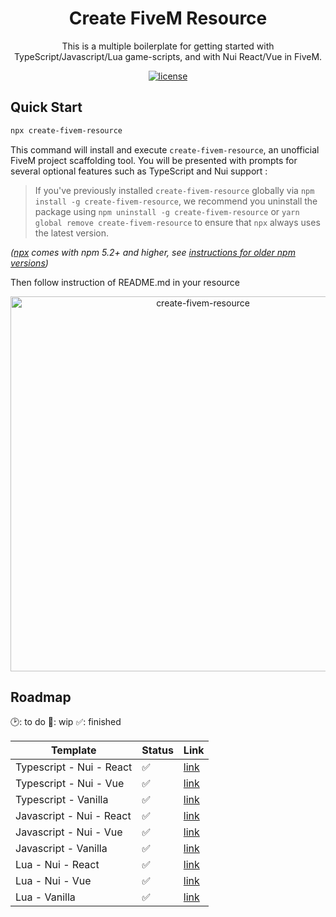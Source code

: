 <h1 align="center">Create FiveM Resource</h1>

<div align="center">
This is a multiple boilerplate for getting started with TypeScript/Javascript/Lua game-scripts, and with Nui React/Vue in FiveM.
</div>

<div align="center">

[![license](https://img.shields.io/badge/license-MIT-blue.svg)]()

</div>

## Quick Start

```sh
npx create-fivem-resource
```

This command will install and execute `create-fivem-resource`, an unofficial FiveM project scaffolding tool. You will be presented with prompts for several optional features such as TypeScript and Nui support :

> If you've previously installed `create-fivem-resource` globally via `npm install -g create-fivem-resource`, we recommend you uninstall the package using `npm uninstall -g create-fivem-resource` or `yarn global remove create-fivem-resource` to ensure that `npx` always uses the latest version.

_([npx](https://medium.com/@maybekatz/introducing-npx-an-npm-package-runner-55f7d4bd282b) comes with npm 5.2+ and higher, see [instructions for older npm versions](https://gist.github.com/JustinMartinDev/ea57d83b14ae76b0299d242d073b55a5))_

Then follow instruction of README.md in your resource

<p align='center'>
<img src='https://github.com/JustinMartinDev/create-fivem-resource/blob/main/demo-cli-2.0.2.gif' width='600' alt='create-fivem-resource' />
</p>

## Roadmap

🕑: to do 🚧: wip ✅: finished

| Template                 | Status | Link                                                                                               |
| ------------------------ | ------ | -------------------------------------------------------------------------------------------------- |
| Typescript - Nui - React | ✅     | [link](https://github.com/JustinMartinDev/fivem-resource-templates/tree/main/typescript-nui-react) |
| Typescript - Nui - Vue   | ✅     | [link](https://github.com/JustinMartinDev/fivem-resource-templates/tree/main/typescript-nui-vue)   |
| Typescript - Vanilla     | ✅     | [link](https://github.com/JustinMartinDev/fivem-resource-templates/tree/main/typescript-vanilla)   |
| Javascript - Nui - React | ✅     | [link](https://github.com/JustinMartinDev/fivem-resource-templates/tree/main/javascript-nui-react) |
| Javascript - Nui - Vue   | ✅     | [link](https://github.com/JustinMartinDev/fivem-resource-templates/tree/main/javascript-nui-vue)   |
| Javascript - Vanilla     | ✅     | [link](https://github.com/JustinMartinDev/fivem-resource-templates/tree/main/javascript-vanilla)   |
| Lua - Nui - React        | ✅     | [link](https://github.com/JustinMartinDev/fivem-resource-templates/tree/main/lua-nui-react)        |
| Lua - Nui - Vue          | ✅     | [link](https://github.com/JustinMartinDev/fivem-resource-templates/tree/main/lua-nui-vue)          |
| Lua - Vanilla            | ✅     | [link](https://github.com/JustinMartinDev/fivem-resource-templates/tree/main/lua-vanilla)          |
